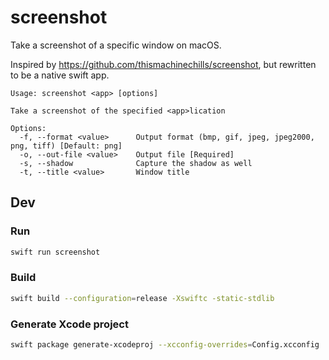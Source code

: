 # screenshot

Take a screenshot of a specific window on macOS.

Inspired by https://github.com/thismachinechills/screenshot, but rewritten to be a native swift app.

```
Usage: screenshot <app> [options]

Take a screenshot of the specified <app>lication

Options:
  -f, --format <value>      Output format (bmp, gif, jpeg, jpeg2000, png, tiff) [Default: png]
  -o, --out-file <value>    Output file [Required]
  -s, --shadow              Capture the shadow as well
  -t, --title <value>       Window title
```

## Dev

### Run

```sh
swift run screenshot
```

### Build

```sh
swift build --configuration=release -Xswiftc -static-stdlib
```

### Generate Xcode project

```sh
swift package generate-xcodeproj --xcconfig-overrides=Config.xcconfig
```
